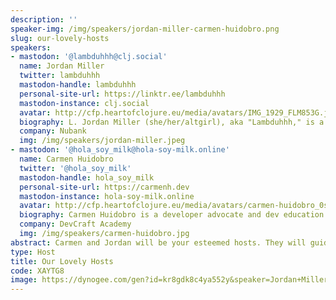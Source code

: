 ```yaml
---
description: ''
speaker-img: /img/speakers/jordan-miller-carmen-huidobro.png
slug: our-lovely-hosts
speakers:
- mastodon: '@lambduhhh@clj.social'
  name: Jordan Miller
  twitter: lambduhhh
  mastodon-handle: lambduhhh
  personal-site-url: https://linktr.ee/lambduhhh
  mastodon-instance: clj.social
  avatar: http://cfp.heartofclojure.eu/media/avatars/IMG_1929_FLM853G.jpeg
  biography: L. Jordan Miller (she/her/altgirl), aka "Lambduhhh," is a powerful punch of positivity, curiosity and creative energy. Besides being a whole vibe she’s a Staff Software Engineer at Nubank, Datomic Developer Advocate and producer//host of Lost In Lambduhhs podcast. Passionate about people, programming and pedagogy she’s a conference speaker, host, organizer, and reviewer for events such as Heart of Clojure, StrangeLoop, Re:clojure, and Clojure Conj. Motivated by the extraordinary transformations gained through her own self directed learning journey, she’s most proud of the positive impacts she’s made co-founding the learning and mentorship group Clojure Camp. Based in St. Pete, FL she enjoys quad skating, dancing with fire and contributing to experiential arts and music events (particularly electronic music productions) through her aerial and cirque performance company, Spinscript Synergies.
  company: Nubank
  img: /img/speakers/jordan-miller.jpeg
- mastodon: '@hola_soy_milk@hola-soy-milk.online'
  name: Carmen Huidobro
  twitter: '@hola_soy_milk'
  mastodon-handle: hola_soy_milk
  personal-site-url: https://carmenh.dev
  mastodon-instance: hola-soy-milk.online
  avatar: http://cfp.heartofclojure.eu/media/avatars/carmen-huidobro_0sL04NN.jpg
  biography: Carmen Huidobro is a developer advocate and dev education enthusiast. She thrives on lifting others up in their tech careers and loves a good CSS challenge. Always excited to talk about teaching tech, especialmente en Español, oder auf Deutsch.
  company: DevCraft Academy
  img: /img/speakers/carmen-huidobro.jpg
abstract: Carmen and Jordan will be your esteemed hosts. They will guide you through your Heart of Clojure journey, warm up the crowd, and make sure speakers get the introduction they deserve.
type: Host
title: Our Lovely Hosts
code: XAYTG8
image: https://dynogee.com/gen?id=kr8gdk8c4ya552y&speaker=Jordan+Miller+%28Nubank%29%2C+Carmen+Huidobro+%28DevCraft+Academy%29&title=Our+Lovely+Hosts&type=Host&img=https%3A//2024.heartofclojure.eu/img/speakers/jordan-miller-carmen-huidobro.png%3Fv%3D1725345459242
---
```

